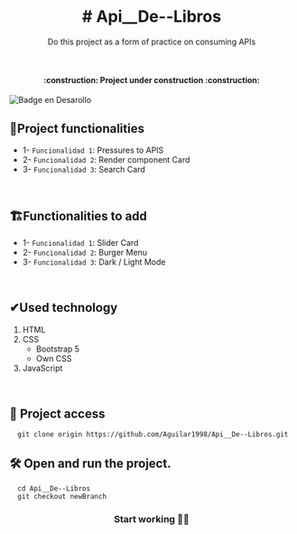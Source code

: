 <h1 align="center">
    # Api__De--Libros
</h1>

<p align="center">
    Do this project as a form of practice on consuming APIs
</p>

&nbsp;

<h4 align="center">
  :construction: Project under construction :construction:
</h4>

![Badge en Desarollo](https://img.shields.io/badge/STATUS-EN%20DESAROLLO-green)

## :hammer:Project functionalities

- 1- `Funcionalidad 1`: Pressures to APIS
- 2- `Funcionalidad 2`: Render component Card
- 3- `Funcionalidad 3`: Search Card

&nbsp;

## 🏗️Functionalities to add

- 1- `Funcionalidad 1`: Slider Card
- 2- `Funcionalidad 2`: Burger Menu
- 3- `Funcionalidad 3`: Dark / Light Mode

&nbsp;
&nbsp;
&nbsp;

## ✔Used technology

  <ol align="start">
      <li align="start">
          HTML 
      </li>
      <li align="start">
          CSS
          <ul>
            <li>
                Bootstrap 5
            </li> 
             <li>
                Own CSS
            </li> 
          </ul>
      </li>
      <li align="start">
          JavaScript
      </li>
  </ol>
  
&nbsp;

## 📁 Project access

```
  git clone origin https://github.com/Aguilar1998/Api__De--Libros.git
```

## 🛠️ Open and run the project.

```
  cd Api__De--Libros
  git checkout newBranch

```

<h3 align="center">
    Start working 🙌🏽
</h3>
